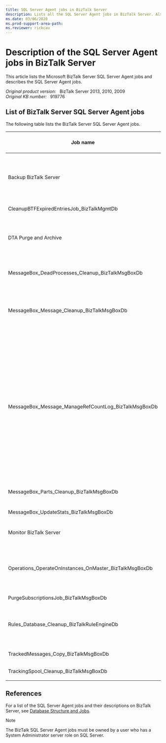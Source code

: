 ```yaml
---
title: SQL Server Agent jobs in BizTalk Server
description: Lists all the SQL Server Agent jobs in BizTalk Server. Also provides a description of each SQL Server Agent job.
ms.date: 03/06/2020
ms.prod-support-area-path: 
ms.reviewer: rickcau
---
```

# Description of the SQL Server Agent jobs in BizTalk Server

This article lists the Microsoft BizTalk Server SQL Server Agent jobs and describes the SQL Server Agent jobs.

_Original product version:_ &nbsp; BizTalk Server 2013, 2010, 2009  
_Original KB number:_ &nbsp; 919776

## List of BizTalk Server SQL Server Agent jobs

The following table lists the BizTalk Server SQL Server Agent jobs.

|Job name|Description|Enabled by default|
|---|---|---|
|Backup BizTalk Server|Consists of three steps: <ul><li>Step 1: Performs full database backup of the BizTalk Server databases. </li><li>Step 2: Backs up the BizTalk Server database logs.</li><li>Step 3: Specifies for how long the backup history is kept.</li></ul>|No|
|CleanupBTFExpiredEntriesJob_BizTalkMgmtDb|Deletes expired BizTalk Framework entries from the BizTalk Management (`BizTalkMgmtDb`) database.|Yes|
|DTA Purge and Archive|Automates the archiving of tracked messages and the purging of the BizTalk Tracking database to maintain a healthy system and to keep the tracking data archived for future use. </p>On BizTalk Server 2004, this job is created after you install BizTalk Server 2004 Service Pack 2.|No|
|MessageBox_DeadProcesses_Cleanup_BizTalkMsgBoxDb|Detects when a BizTalk Server host instance (BTSNTSvc.exe) has stopped responding. The job then releases the work from the host instance so a different host instance can finish the tasks.|Yes|
|MessageBox_Message_Cleanup_BizTalkMsgBoxDb|Removes all messages that are not referenced by any subscribers in the `BizTalkMsgBoxDb` database tables. </p>This job is also started by the `MessageBox_Message_ManageRefCountLog_BizTalkMsgBoxDb` job. Therefore, we recommend that you disable this job. On BizTalk Server 2004, this job is enabled by default. So, we recommend that you disable this job.|No|
|MessageBox_Message_ManageRefCountLog_BizTalkMsgBoxDb|Manages the reference count logs for messages and determines when a message is no longer referenced by a subscriber. </p>This job runs in an infinite loop and deletes the entries from the two individual message reference count logs. This job also calls the `MessageBox_Message_Cleanup_BizTalkMsgBoxDb` job. </p>At first, the `MessageBox_Message_ManageRefCountLog_BizTalkMsgBoxDb` job status icon displays a status of **Success**. However, there will be no corresponding success entry in the job history. If one of the jobs in the `MessageBox_Message_ManageRefCountLog_BizTalkMsgBoxDb` job fails, a failure entry appears in the job history and the status icon displays a status of **Failure**. The job will always display a status of **Failure** after the first failure. To verify that the other BizTalk Server SQL Server Agent jobs run correctly, check the status of the other BizTalk Server SQL Server Agent jobs. </p>On BizTalk Server 2004, this job is created after you install BizTalk Server 2004 Service Pack 2.|Yes|
|MessageBox_Parts_Cleanup_BizTalkMsgBoxDb|Removes all message parts that are no longer referenced by a message in the `BizTalkMsgBoxDb` database tables. All messages are composed of one or more message parts that contain the message data.|Yes|
|MessageBox_UpdateStats_BizTalkMsgBoxDb|Updates the statistics for the `BizTalkMsgBoxDb` database. This job doesn't exist on BizTalk Server 2004.|Yes|
|Monitor BizTalk Server|Scans for any known issues with the `BizTalkMgmtDb`, `BizTalkMsgBoxDb`, and `BizTalkDTADb` databases. This includes orphaned instances. This job is created on BizTalk Server 2010.|Yes|
|Operations_OperateOnInstances_OnMaster_BizTalkMsgBoxDb|Used for multiple `BizTalkMsgBoxDb` database deployment. It asynchronously performs operational actions. For example, it asynchronously performs bulk terminates on the master `BizTalkMsgBoxDb` database after those changes are applied to the subordinate `BizTalkMsgBoxDb` database. This job doesn't exist on BizTalk Server 2004.|Yes|
|PurgeSubscriptionsJob_BizTalkMsgBoxDb|Purges unused subscription predicates from the `BizTalkMsgBoxDb` database.|Yes|
|Rules_Database_Cleanup_BizTalkRuleEngineDb|Purges old audit data from the Rule Engine (`BizTalkRuleEngineDb`) database every 90 days. This job also purges old history data (deploy/undeploy notifications) from the Rule Engine (`BizTalkRuleEngineDb`) database every 3 days. This job is created on BizTalk Server 2009.|Yes|
|TrackedMessages_Copy_BizTalkMsgBoxDb|Copies the message bodies of tracked messages from the `BizTalkMsgBoxDb` database to the Tracking (`BizTalkDTADb`) database.|Yes|
|TrackingSpool_Cleanup_BizTalkMsgBoxDb|Purges inactive tracking spool tables to free database space. This job exists only on BizTalk Server 2004.|No|
||||

## References

For a list of the SQL Server Agent jobs and their descriptions on BizTalk Server, see [Database Structure and Jobs](https://docs.microsoft.com/biztalk/core/database-structure-and-jobs).

> [!NOTE]
> The BizTalk SQL Server Agent jobs must be owned by a user who has a System Administrator server role on SQL Server.
